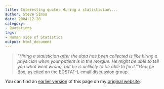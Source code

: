 ```yaml
---
title: Interesting quote: Hiring a statistician\...
author: Steve Simon
date: 2004-12-20
category:
- Quotations
tags:
- Human side of Statistics
output: html_document
---
```

> *\"Hiring a statistician after the data has been collected is like
> hiring a physician when your patient is in the morgue. He might be
> able to tell you what went wrong, but he is unlikely to be able to fix
> it.\"* George Box, as cited on the EDSTAT-L email discussion group.

<!---More--->

You can find an [earlier version](http://www.pmean.com/04/BoxQuote.html) of this page on my [original website](http://www.pmean.com/original_site.html).
